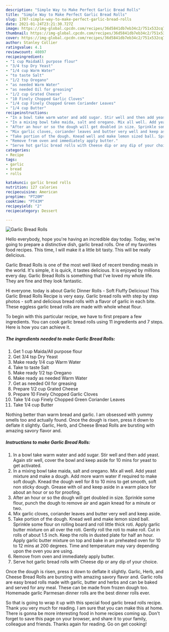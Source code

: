 ```yaml
---
description: "Simple Way to Make Perfect Garlic Bread Rolls"
title: "Simple Way to Make Perfect Garlic Bread Rolls"
slug: 1707-simple-way-to-make-perfect-garlic-bread-rolls
date: 2021-01-24T23:21:30.727Z
image: https://img-global.cpcdn.com/recipes/36d5841db7eb34c2/751x532cq70/garlic-bread-rolls-recipe-main-photo.jpg
thumbnail: https://img-global.cpcdn.com/recipes/36d5841db7eb34c2/751x532cq70/garlic-bread-rolls-recipe-main-photo.jpg
cover: https://img-global.cpcdn.com/recipes/36d5841db7eb34c2/751x532cq70/garlic-bread-rolls-recipe-main-photo.jpg
author: Stanley Collier
ratingvalue: 4.1
reviewcount: 40897
recipeingredient:
- "1 cup MaidaAll purpose flour"
- "3/4 tsp Dry Yeast"
- "1/4 cup Warm Water"
- "to taste Salt"
- "1/2 tsp Oregano"
- "as needed Warm Water"
- "as needed Oil for greasing"
- "1/2 cup Grated Cheese"
- "10 Finely Chopped Garlic Cloves"
- "1/4 cup Finely Chopped Green Coriander Leaves"
- "1/4 cup Butter"
recipeinstructions:
- "In a bowl take warm water and add sugar. Stir well and then add yeast. Again stir well, cover the bowl and keep aside for 10 mins for yeast to get activated."
- "In a mixing bowl take maida, salt and oregano. Mix all well. Add yeast mixture and make a dough. Add more warm water if required to make soft dough. Knead the dough well for 8 to 10 mins to get smooth, soft non sticky dough. Grease with oil and keep aside in a warm place for about an hour or so for proofing."
- "After an hour or so the dough will get doubled in size. Sprinkle some flour, punch the dough to remove air and again knead for a minute or two."
- "Mix garlic cloves, coriander leaves and butter very well and keep aside."
- "Take portion of the dough. Knead well and make lemon sized ball. Sprinkle some flour on rolling board and roll little thick roti. Apply garlic butter mixture on all over the roti. Gently roll the roti to make roll. Cut in rolls of about 1.5 inch. Keep the rolls in dusted plate for half an hour. Apply garlic butter mixture on top and bake in an preheated oven for 10 to 12 mins at 200 degrees. Time and temperature may vary depending upon the oven you are using."
- "Remove from oven and immediately apply butter."
- "Serve hot garlic bread rolls with Cheese dip or any dip of your choice."
categories:
- Recipe
tags:
- garlic
- bread
- rolls

katakunci: garlic bread rolls 
nutrition: 127 calories
recipecuisine: American
preptime: "PT20M"
cooktime: "PT43M"
recipeyield: "2"
recipecategory: Dessert

---
```



![Garlic Bread Rolls](https://img-global.cpcdn.com/recipes/36d5841db7eb34c2/751x532cq70/garlic-bread-rolls-recipe-main-photo.jpg)

Hello everybody, hope you're having an incredible day today. Today, we're going to prepare a distinctive dish, garlic bread rolls. One of my favorites food recipes. This time, I will make it a little bit tasty. This will be really delicious.

Garlic Bread Rolls is one of the most well liked of recent trending meals in the world. It's simple, it is quick, it tastes delicious. It is enjoyed by millions every day. Garlic Bread Rolls is something that I've loved my whole life. They are fine and they look fantastic.

Hi everyone. today is about Garlic Dinner Rolls - Soft Fluffy Delicious! This Garlic Bread Rolls Recipe is very easy. Garlic bread rolls with step by step photos - soft and delicious bread rolls with a flavor of garlic in each bite. These eggless garlic bread rolls are made with whole wheat flour.


To begin with this particular recipe, we have to first prepare a few ingredients. You can cook garlic bread rolls using 11 ingredients and 7 steps. Here is how you can achieve it.

<!--inarticleads1-->

##### The ingredients needed to make Garlic Bread Rolls:

1. Get 1 cup Maida/All purpose flour
1. Get 3/4 tsp Dry Yeast
1. Make ready 1/4 cup Warm Water
1. Take to taste Salt
1. Make ready 1/2 tsp Oregano
1. Make ready as needed Warm Water
1. Get as needed Oil for greasing
1. Prepare 1/2 cup Grated Cheese
1. Prepare 10 Finely Chopped Garlic Cloves
1. Take 1/4 cup Finely Chopped Green Coriander Leaves
1. Take 1/4 cup Butter


Nothing better than warm bread and garlic. I am obsessed with yummy smells too and actually found. Once the dough is risen, press it down to deflate it slightly. Garlic, Herb, and Cheese Bread Rolls are bursting with amazing savory flavor and. 

<!--inarticleads2-->

##### Instructions to make Garlic Bread Rolls:

1. In a bowl take warm water and add sugar. Stir well and then add yeast. Again stir well, cover the bowl and keep aside for 10 mins for yeast to get activated.
1. In a mixing bowl take maida, salt and oregano. Mix all well. Add yeast mixture and make a dough. Add more warm water if required to make soft dough. Knead the dough well for 8 to 10 mins to get smooth, soft non sticky dough. Grease with oil and keep aside in a warm place for about an hour or so for proofing.
1. After an hour or so the dough will get doubled in size. Sprinkle some flour, punch the dough to remove air and again knead for a minute or two.
1. Mix garlic cloves, coriander leaves and butter very well and keep aside.
1. Take portion of the dough. Knead well and make lemon sized ball. Sprinkle some flour on rolling board and roll little thick roti. Apply garlic butter mixture on all over the roti. Gently roll the roti to make roll. Cut in rolls of about 1.5 inch. Keep the rolls in dusted plate for half an hour. Apply garlic butter mixture on top and bake in an preheated oven for 10 to 12 mins at 200 degrees. Time and temperature may vary depending upon the oven you are using.
1. Remove from oven and immediately apply butter.
1. Serve hot garlic bread rolls with Cheese dip or any dip of your choice.


Once the dough is risen, press it down to deflate it slightly. Garlic, Herb, and Cheese Bread Rolls are bursting with amazing savory flavor and. Garlic rolls are easy bread rolls made with garlic, butter and herbs and can be baked and served for any meal. These can be made from frozen dough too. Homemade garlic Parmesan dinner rolls are the best dinner rolls ever. 

So that is going to wrap it up with this special food garlic bread rolls recipe. Thank you very much for reading. I am sure that you can make this at home. There is gonna be more interesting food in home recipes coming up. Don't forget to save this page on your browser, and share it to your family, colleague and friends. Thanks again for reading. Go on get cooking!
